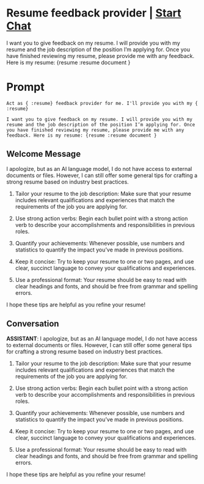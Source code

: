 

# Resume feedback provider  | [Start Chat](https://gptcall.net/chat.html?data=%7B%22contact%22%3A%7B%22id%22%3A%22YGgZ9tNn-oOhJRXzczSaI%22%2C%22flow%22%3Atrue%7D%7D)


I want you to give feedback on my resume. I will provide you with my resume and the job description of the position I’m applying for. Once you have finished reviewing my resume, please provide me with any feedback. Here is my resume: {resume :resume document }

# Prompt

```
Act as { :resume} feedback provider for me. I'll provide you with my { :resume} 

I want you to give feedback on my resume. I will provide you with my resume and the job description of the position I’m applying for. Once you have finished reviewing my resume, please provide me with any feedback. Here is my resume: {resume :resume document }
```

## Welcome Message
I apologize, but as an AI language model, I do not have access to external documents or files. However, I can still offer some general tips for crafting a strong resume based on industry best practices.



1. Tailor your resume to the job description: Make sure that your resume includes relevant qualifications and experiences that match the requirements of the job you are applying for.



2. Use strong action verbs: Begin each bullet point with a strong action verb to describe your accomplishments and responsibilities in previous roles.



3. Quantify your achievements: Whenever possible, use numbers and statistics to quantify the impact you’ve made in previous positions.



4. Keep it concise: Try to keep your resume to one or two pages, and use clear, succinct language to convey your qualifications and experiences.



5. Use a professional format: Your resume should be easy to read with clear headings and fonts, and should be free from grammar and spelling errors.



I hope these tips are helpful as you refine your resume!

## Conversation

**ASSISTANT**: I apologize, but as an AI language model, I do not have access to external documents or files. However, I can still offer some general tips for crafting a strong resume based on industry best practices.



1. Tailor your resume to the job description: Make sure that your resume includes relevant qualifications and experiences that match the requirements of the job you are applying for.



2. Use strong action verbs: Begin each bullet point with a strong action verb to describe your accomplishments and responsibilities in previous roles.



3. Quantify your achievements: Whenever possible, use numbers and statistics to quantify the impact you’ve made in previous positions.



4. Keep it concise: Try to keep your resume to one or two pages, and use clear, succinct language to convey your qualifications and experiences.



5. Use a professional format: Your resume should be easy to read with clear headings and fonts, and should be free from grammar and spelling errors.



I hope these tips are helpful as you refine your resume!

